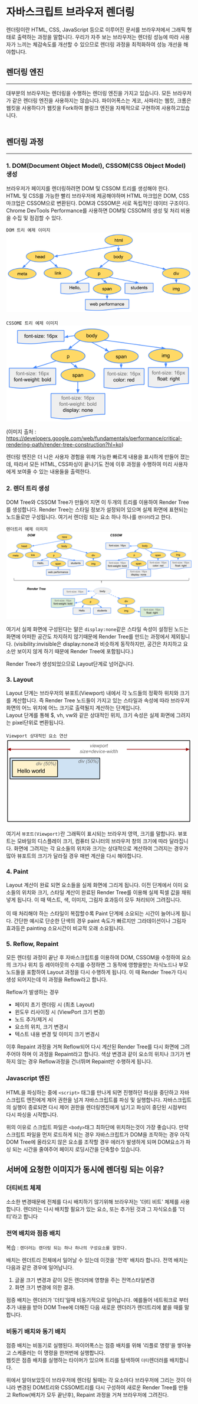 # 자바스크립트 브라우저 렌더링

렌더링이란 HTML, CSS, JavaScript 등으로 이루어진 문서를 브라우저에서 그래픽 형태로 출력하는 과정을 말합니다.
우리가 자주 보는 브라우저는 렌더링 성능에 따라 사용자가 느끼는 체감속도를 개선할 수 있으므로 렌더링 과정을 최적화하여 성능 개선을 해야합니다.

## 렌더링 엔진
<hr>
대부분의 브라우저는 렌더링을 수행하는 렌더링 엔진을 가지고 있습니다. 모든 브라우저가 같은 렌더링 엔진을 사용하지는 않습니다. 파이어폭스는 게코, 사파리는 웹킷, 크롬은 웹킷을 사용하다가 웹킷을 Fork하여 블링크 엔진을 자체적으로 구현하여 사용하고있습니다.  
<br/>
<br/>

## 렌더링 과정
<hr/>

### 1. DOM(Document Object Model), CSSOM(CSS Object Model) 생성
브라우저가 페이지를 렌더링하려면 DOM 및 CSSOM 트리를 생성해야 한다.  
HTML 및 CSS를 가능한 빨리 브라우저에 제공해야하며 HTML 마크업은 DOM, CSS 마크업은 CSSOM으로 변환된다. DOM과 CSSOM은 서로 독립적인 데이터 구조이다.
Chrome DevTools Performance를 사용하면 DOM및 CSSOM의 생성 및 처리 비용을 수집 및 점검할 수 있다.

`DOM 트리 예제 이미지`
![DOM](./images/render/dom-tree.png "DOM ")
<br/>
<br/>
`CSSOME 트리 예제 이미지`
![CSSOM](./images/render/CSSOM-tree.png "CSSOM ")

(이미지 출처 : https://developers.google.com/web/fundamentals/performance/critical-rendering-path/render-tree-construction?hl=ko)

렌더링 엔진은 더 나은 사용자 경험을 위해 가능한 빠르게 내용을 표시하게 만들어 졌는데, 따라서 모든 HTML, CSS파싱이 끝나기도 전에 이후 과정을 수행하여 미리 사용자에게 보여줄 수 있는 내용들을 출력한다.

### 2. 렌더 트리 생성
DOM Tree와 CSSOM Tree가 만들어 지면 이 두개의 트리를 이용하여 Render Tree를 생성합니다. Render Tree는 스타일 정보가 설정되어 있으며 실제 화면에 표현되는 노드들로만 구성됩니다.
여기서 렌더링 되는 요소 하나 하나를 `렌더러`라고 한다.

`렌더트리 예제 이미지`
![CSSOM](./images/render/render-tree-construction.png "render-tree-construction ")


여기서 실제 화면에 구성된다는 말은 `display:none`같은 스타일 속성이 설정된 노드는 화면에 어떠한 공간도 차지하지 않기때문에 Render Tree를 만드는 과정에서 제외됩니다.
(visibility:invisible은 display:none과 비슷하게 동작하지만, 공간은 차지하고 요소만 보이지 않게 하기 때문에 Render Tree에 포함됩니다.)

Render Tree가 생성되었으므로 Layout단계로 넘어갑니다.

### 3. Layout
Layout 단계는 브라우저의 뷰포트(Viewport) 내에서 각 노드들의 정확하 위치와 크기를 계산합니다. 즉 Render Tree 노드들이 가지고 있는 스타일과 속성에 따라 브라우저 화면의 어느 위치에 어느 크기로 출력될지 계산하는 단계입니다.  
Layout 단계를 통해 $, vh, vw와 같은 상대적인 위치, 크기 속성은 실제 화면에 그려지는 pixel단위로 변환됩니다.  
<br/>
`Viewport 상대적인 요소 연산`
![viewport](./images/render/viewport.png "viewport")

여기서 `뷰포트(Viewport)`란 그래픽이 표시되는 브라우저 영역, 크기를 말합니다. 뷰포트는 모바일의 디스플레이 크기, 컴퓨터 모니터의 브라우저 창의 크기에 따라 달라집니다. 화면에 그려지는 각 요소들의 위치와 크기는 상대적으로 계산하여 그려지는 경우가 많아 뷰포트의 크기가 달라질 경우 매번 계산을 다시 해야합니다.

### 4. Paint
Layout 계산이 완료 되면 요소들을 실제 화면에 그리게 됩니다. 이전 단계에서 이미 요소들의 위치와 크기, 스타일 계산이 완료된 Render Tree를 이용해 실제 픽셀 값을 채워넣게 됩니다. 이 때 텍스트, 색, 이미지, 그림자 효과등이 모두 처리되어 그려집니다.  
<br/>
이 때 처리해야 하는 스타일이 복잡할수록 Paint 단계에 소요되는 시간이 늘어나게 됩니다. 간단한 예시로 단순한 단색의 경우 paint 속도가 빠르지만 그라데이션이나 그림자 효과등은 painting 소요시간이 비교적 오래 소요됩니다.

### 5. Reflow, Repaint
모든 렌더링 과정이 끝난 후 자바스크립트를 이용하여 DOM, CSSOM을 수정하여 요소의 크기나 위치 등 레이아웃의 수치를 수정하면 그 동작에 영향을받는 자식노드나 부모 노드들을 포함하여 Layout 과정을 다시 수행하게 됩니다. 이 때 Render Tree가 다시 생성 되어지는데 이 과정을  Reflow라고 합니다.

Reflow가 발생하는 경우
- 페이지 초기 렌더링 시 (최초 Layout)
- 윈도우 리사이징 시 (ViewPort 크기 변경)
- 노드 추가/제거 시
- 요소의 위치, 크기 변경시
- 텍스트 내용 변경 및 이미지 크기 변경시

이후 Repaint 과정을 거쳐 Reflow되어 다시 계산된 Render Tree를 다시 화면에 그려주어야 하며 이 과정을 Repaint라고 합니다.
색상 변경과 같이 요소의 위치나 크기가 변하지 않는 경우 Reflow과정을 건너뛰며 Repaint만 수행하게 됩니다.

### Javascript 엔진
HTML을 파싱하는 중에 `<script>` 태그를 만나게 되면 진행하던 파싱을 중단하고 자바스크립트 엔진에게 제어 권한을 넘겨 자바스크립트를 파싱 및 실행합니다. 자바스크립트의 실행이 종료되면 다시 제어 권한을 렌더링엔진에게 넘기고 파싱이 중단된 시점부터 다시 파싱을 시작합니다.

위의 이유로 스크립트 파일은 `<body>`태그 최하단에 위치하는것이 가장 좋습니다.
만약 스크립트 파일을 먼저 로드하게 되는 경우 자바스크립트가 DOM을 조작하는 경우 아직 DOM Tree에 올라오지 않은 요소를 조작할 경우 에러가 발생하게 되며 DOM요소가 파싱 되는 시간을 줄여주어 페이지 로딩시간을 단축할수 있습니다.

## 서버에 요청한 이미지가 동시에 렌더링 되는 이유?
### 더티비트 체제  
소소한 변경때문에 전체를 다시 배치하기 않기위해 브라우저는 '더티 비트' 체제를 사용합니다. 렌더러는 다시 배치할 필요가 있는 요소, 또는 추가된 것과 그 자식요소를 '더티'라고 합니다

### 전역 배치와 점증 배치
복습 :
`렌더러는 렌더링 되는 하나 하나의 구성요소를 말한다.`

배치는 렌더트리 전체에서 일어날 수 있는데 이것을 '전역' 배치라 합니다.
전역 배치는  다음과 같은 경우에 일어납니다.
1. 글꼴 크기 변경과 같이 모든 렌더러에 영향을 주는 전역스타일변경
2. 화면 크기 변경에 의한 결과.

점증 배치는 렌더러가 '더티'일때 비동기적으로 일어납니다. 예를들어 네트워크로 부터 추가 내용을 받아 DOM Tree에 더해진 다음 새로운 렌더러가 렌더트리에 붙을 때를 말합니다.

### 비동기 배치와 동기 배치
점증 배치는 비동기로 실행된다. 파이어폭스는 점증 배치를 위해 '리플로 명령'을 쌓아놓고 스케줄러는 이 명령을 한꺼번에 실행합니다.  
웹킷은 점증 배치를 실행하는 타이머가 있으며 트리를 탐색하여 `더티`렌더러를 배치합니다.

위에서 알아보았듯이 브라우저에 렌더링 될때는 각 요소마다 브라우저에 그리는 것이 아니라 변경된 DOM트리와 CSSOM트리를 다시 구성하여 새로운 Render Tree를 만들고 Reflow(배치가 모두 끝난후), Repaint 과정을 거쳐 브라우저에 그려진다.